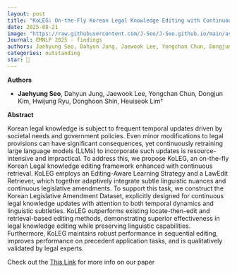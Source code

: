 ```yaml
---
layout: post
title: "KoLEG: On-the-Fly Korean Legal Knowledge Editing with Continuous Retrieval"
date: 2025-08-21
image: "https://raw.githubusercontent.com/J-Seo/J-Seo.github.io/main/assets/img/emnlp2025.png"
Journal: EMNLP 2025 - findings
authors: Jaehyung Seo, Dahyun Jung, Jaewook Lee, Yongchan Chun, Dongjun Kim, Hwijung Ryu, Donghoon Shin, Heuiseok Lim†
categories: outstanding
star: 🌟
---
```

**Authors**
- **Jaehyung Seo**, Dahyun Jung, Jaewook Lee, Yongchan Chun, Dongjun Kim, Hwijung Ryu, Donghoon Shin, Heuiseok Lim†

**Abstract**

Korean legal knowledge is subject to frequent temporal updates driven by societal needs and government policies. Even minor modifications to legal provisions can have significant consequences, yet continuously retraining large language models (LLMs) to incorporate such updates is resource-intensive and impractical. To address this, we propose KoLEG, an on-the-fly Korean Legal knowledge editing framework enhanced with continuous retrieval. KoLEG employs an Editing-Aware Learning Strategy and a LawEdit Retriever, which together adaptively integrate subtle linguistic nuances and continuous legislative amendments. To support this task, we construct the Korean Legislative Amendment Dataset, explicitly designed for continuous legal knowledge updates with attention to both temporal dynamics and linguistic subtleties. KoLEG outperforms existing locate-then-edit and retrieval-based editing methods, demonstrating superior effectiveness in legal knowledge editing while preserving linguistic capabilities. Furthermore, KoLEG maintains robust performance in sequential editing, improves performance on precedent application tasks, and is qualitatively validated by legal experts.

Check out the [This Link][DOI] for more info on our paper

[DOI]: TBD

